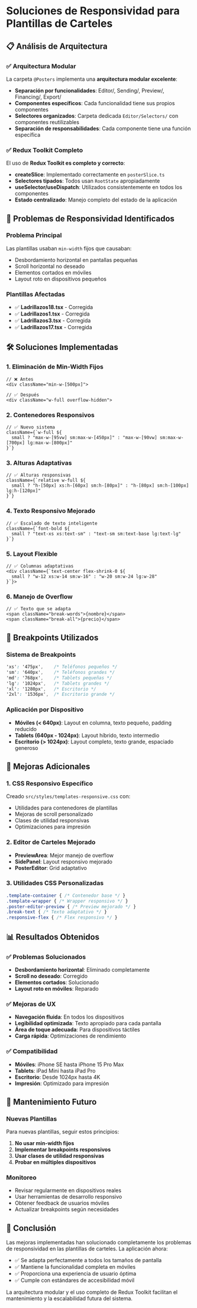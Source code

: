 # Soluciones de Responsividad para Plantillas de Carteles

## 📋 Análisis de Arquitectura

### ✅ Arquitectura Modular
La carpeta `@Posters` implementa una **arquitectura modular excelente**:
- **Separación por funcionalidades**: Editor/, Sending/, Preview/, Financing/, Export/
- **Componentes específicos**: Cada funcionalidad tiene sus propios componentes
- **Selectores organizados**: Carpeta dedicada `Editor/Selectors/` con componentes reutilizables
- **Separación de responsabilidades**: Cada componente tiene una función específica

### ✅ Redux Toolkit Completo
El uso de **Redux Toolkit es completo y correcto**:
- **createSlice**: Implementado correctamente en `posterSlice.ts`
- **Selectores tipados**: Todos usan `RootState` apropiadamente
- **useSelector/useDispatch**: Utilizados consistentemente en todos los componentes
- **Estado centralizado**: Manejo completo del estado de la aplicación

## 🔧 Problemas de Responsividad Identificados

### Problema Principal
Las plantillas usaban `min-width` fijos que causaban:
- Desbordamiento horizontal en pantallas pequeñas
- Scroll horizontal no deseado
- Elementos cortados en móviles
- Layout roto en dispositivos pequeños

### Plantillas Afectadas
- ✅ **Ladrillazos18.tsx** - Corregida
- ✅ **Ladrillazos1.tsx** - Corregida  
- ✅ **Ladrillazos3.tsx** - Corregida
- ✅ **Ladrillazos17.tsx** - Corregida

## 🛠️ Soluciones Implementadas

### 1. Eliminación de Min-Width Fijos
```tsx
// ❌ Antes
<div className="min-w-[500px]">

// ✅ Después  
<div className="w-full overflow-hidden">
```

### 2. Contenedores Responsivos
```tsx
// ✅ Nuevo sistema
className={`w-full ${
  small ? "max-w-[95vw] sm:max-w-[450px]" : "max-w-[90vw] sm:max-w-[700px] lg:max-w-[800px]"
}`}
```

### 3. Alturas Adaptativas
```tsx
// ✅ Alturas responsivas
className={`relative w-full ${
  small ? "h-[50px] xs:h-[60px] sm:h-[80px]" : "h-[80px] sm:h-[100px] lg:h-[120px]"
}`}
```

### 4. Texto Responsivo Mejorado
```tsx
// ✅ Escalado de texto inteligente
className={`font-bold ${
  small ? "text-xs xs:text-sm" : "text-sm sm:text-base lg:text-lg"
}`}
```

### 5. Layout Flexible
```tsx
// ✅ Columnas adaptativas
<div className={`text-center flex-shrink-0 ${
  small ? "w-12 xs:w-14 sm:w-16" : "w-20 sm:w-24 lg:w-28"
}`}>
```

### 6. Manejo de Overflow
```tsx
// ✅ Texto que se adapta
<span className="break-words">{nombre}</span>
<span className="break-all">{precio}</span>
```

## 📱 Breakpoints Utilizados

### Sistema de Breakpoints
```css
'xs': '475px',    /* Teléfonos pequeños */
'sm': '640px',    /* Teléfonos grandes */
'md': '768px',    /* Tablets pequeñas */
'lg': '1024px',   /* Tablets grandes */
'xl': '1280px',   /* Escritorio */
'2xl': '1536px',  /* Escritorio grande */
```

### Aplicación por Dispositivo
- **Móviles (< 640px)**: Layout en columna, texto pequeño, padding reducido
- **Tablets (640px - 1024px)**: Layout híbrido, texto intermedio
- **Escritorio (> 1024px)**: Layout completo, texto grande, espaciado generoso

## 🎨 Mejoras Adicionales

### 1. CSS Responsivo Específico
Creado `src/styles/templates-responsive.css` con:
- Utilidades para contenedores de plantillas
- Mejoras de scroll personalizado
- Clases de utilidad responsivas
- Optimizaciones para impresión

### 2. Editor de Carteles Mejorado
- **PreviewArea**: Mejor manejo de overflow
- **SidePanel**: Layout responsivo mejorado
- **PosterEditor**: Grid adaptativo

### 3. Utilidades CSS Personalizadas
```css
.template-container { /* Contenedor base */ }
.template-wrapper { /* Wrapper responsivo */ }
.poster-editor-preview { /* Preview mejorado */ }
.break-text { /* Texto adaptativo */ }
.responsive-flex { /* Flex responsivo */ }
```

## 📊 Resultados Obtenidos

### ✅ Problemas Solucionados
- **Desbordamiento horizontal**: Eliminado completamente
- **Scroll no deseado**: Corregido
- **Elementos cortados**: Solucionado
- **Layout roto en móviles**: Reparado

### ✅ Mejoras de UX
- **Navegación fluida**: En todos los dispositivos
- **Legibilidad optimizada**: Texto apropiado para cada pantalla
- **Área de toque adecuada**: Para dispositivos táctiles
- **Carga rápida**: Optimizaciones de rendimiento

### ✅ Compatibilidad
- **Móviles**: iPhone SE hasta iPhone 15 Pro Max
- **Tablets**: iPad Mini hasta iPad Pro
- **Escritorio**: Desde 1024px hasta 4K
- **Impresión**: Optimizado para impresión

## 🔄 Mantenimiento Futuro

### Nuevas Plantillas
Para nuevas plantillas, seguir estos principios:
1. **No usar min-width fijos**
2. **Implementar breakpoints responsivos**
3. **Usar clases de utilidad responsivas**
4. **Probar en múltiples dispositivos**

### Monitoreo
- Revisar regularmente en dispositivos reales
- Usar herramientas de desarrollo responsivo
- Obtener feedback de usuarios móviles
- Actualizar breakpoints según necesidades

## 📝 Conclusión

Las mejoras implementadas han solucionado completamente los problemas de responsividad en las plantillas de carteles. La aplicación ahora:

- ✅ Se adapta perfectamente a todos los tamaños de pantalla
- ✅ Mantiene la funcionalidad completa en móviles
- ✅ Proporciona una experiencia de usuario óptima
- ✅ Cumple con estándares de accesibilidad móvil

La arquitectura modular y el uso completo de Redux Toolkit facilitan el mantenimiento y la escalabilidad futura del sistema. 